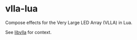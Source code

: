 # vlla-lua

Compose effects for the Very Large LED Array (VLLA) in Lua.

See [libvlla](https://github.com/jmpinit/libvlla) for context.
